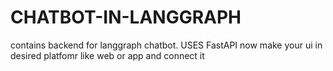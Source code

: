 # CHATBOT-IN-LANGGRAPH
contains backend for langgraph chatbot. USES FastAPI
now make your ui in desired platfomr like web or app and connect it
